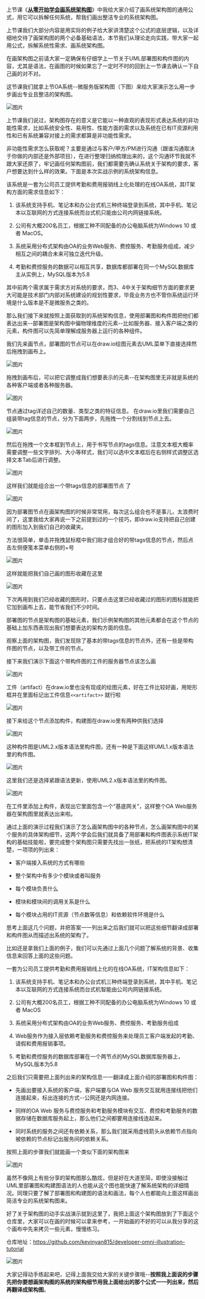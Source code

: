 上节课《[**从零开始学会画系统架构图**](http://mp.weixin.qq.com/s?__biz=MzUzNTY5MzU2MA==&mid=2247500740&idx=1&sn=d8ca896a4ac07689c7b7a429dc8e6bc8&chksm=fa831253cdf49b454b2d93f516808aaa628ed4a091264b49b701e0bffe0665139721bc63459d&scene=21#wechat_redirect)》中我给大家介绍了画系统架构图的通用公式，用它可以拆解任何系统，帮我们画出整洁专业的系统架构图。

上节课我们大部分内容是用实际的例子给大家讲清楚这个公式的底层逻辑，以及详细地交待了画架构图的两个必备基础语法，本节我们从理论走向实践，带大家一起用公式，拆解系统性需求、画系统架构图。

在画架构图之前请大家一定确保有仔细学上一节关于UML部署图和构件图的内容，尤其是语法，在画图的时候如果忘了一定时不时的回到上一节课去确认一下自己画的对不对。

这节课我们就拿上节OA系统--微服务版架构图（下图）来给大家演示怎么用一步步画出专业且整洁的架构图。

![图片](img/17_手把手带你用公式拆解系统，画出专业整洁的系统架构图/1.jpg)


上节课我们说过，架构图存在的意义是它能以一种直观的表现形式表达系统的非功能性需求，比如系统安全性、易用性、性能方面的需求以及系统在已有IT资源利用性和已有系统兼容对接上的需求都算是非功能性需求。

非功能性需求怎么获取呢？主要是通过与客户/甲方/PM进行沟通（跟谁沟通取决于你做的内部还是外部项目），在进行整理归纳梳理出来的，这个沟通环节我就不跟大家还原了，牢记画任何架构图前，我们都需要先确认系统关于架构的要求，客户想要达到什么样的效果。下面是本次实战示例的系统架构信息。

该系统是一套为公司员工提供考勤和费用报销线上化处理的在线OA系统，其IT架构方面的需求信息如下：

1. 该系统支持手机、笔记本和办公台式机三种终端登录到系统，其中手机、笔记本以互联网的方式连接系统而台式机只能由公司内网链接系统。
    
2. 公司有大概200名员工，根据工种不同配备的办公电脑系统为Windows 10 或者 MacOS。
    
3. 系统采用分布式架构由OA的业务Web服务、费控服务、考勤服务组成，减少相互之间的耦合未来可独立迭代升级。
    
4. 考勤和费控服务的数据可以相互共享，数据库都部署在同一个MySQL数据库主从实例上，MySQL版本为5.8
    

其中前两个需求属于需求方对系统的要求，而3、4中关于架构细节方面的要求更大可能是技术部门内部对系统建设的规划性要求，毕竟业务方也不管你系统运行环境是什么版本是不是微服务之类的。


那么我们接下来就按照上面获取到的系统架构信息，使用部署图和构件图把他们都表达出来--部署图是架构图中偏物理维度的元素--比如服务器、接入客户端之类的元素，构件图可以先简单理解成服务器上运行的各种组件。

我们先来画节点，部署图的节点可以在draw.io绘图元素去UML菜单下直接选择然后拖拽到画布上。

![图片](img/17_手把手带你用公式拆解系统，画出专业整洁的系统架构图/2.jpg)

拖拽到画布后，可以把它调整成我们想要表示的元素--在架构图里无非就是系统的各种客户端或者各种服务器。

![图片](img/17_手把手带你用公式拆解系统，画出专业整洁的系统架构图/3.jpg)

节点通过tag详述自己的数量、类型之类的特征信息。 在draw.io里我们需要自己组装带tag信息的节点，分为下面两步，先拖拽一个分割线到节点上去。

![图片](img/17_手把手带你用公式拆解系统，画出专业整洁的系统架构图/4.jpg)

然后在拖拽一个文本框到节点上，用于书写节点的tags信息。注意文本框大概率需要调整一些文字排列、大小等样式，我们可以选中文本框后在右侧样式调整区选择文本Tab后进行调整。

![图片](img/17_手把手带你用公式拆解系统，画出专业整洁的系统架构图/5.jpg)

这样我们就能组合出一个带tags信息的部署图节点 了

![图片](img/17_手把手带你用公式拆解系统，画出专业整洁的系统架构图/6.jpg)

因为部署图节点在画架构图的时候非常常用，每次这么组合也不是事儿，太浪费时间了，这里我给大家再说一下之前提到过的一个技巧，即draw.io支持把自己创建的图形加入到我们自己的收藏夹。

方法很简单，单击并拖拽鼠标框中我们刚才组合好的带tags信息的节点，然后点击左侧便笺本菜单右侧的+号

![图片](img/17_手把手带你用公式拆解系统，画出专业整洁的系统架构图/7.jpg)

这样就能把我们自己画的图形收藏在这里

![图片](img/17_手把手带你用公式拆解系统，画出专业整洁的系统架构图/8.jpg)

下次再用到我们已经收藏的图形时，只要点击这里已经收藏过的图形的图标就能把它加到画布上去，能节省我们不少时间。

部署图的节点是架构图的基础元素，我们示例架构图的其他元素都会在这个节点的基础上加东西表现出我们想要表达的架构方面的信息。

观察上面的架构图，我们发现除了基本的带tags信息的节点外，还有一些是带构件图的节点，以及带工件的节点。

接下来我们演示下面这个带构件图的工件的服务器节点该怎么画

![图片](img/17_手把手带你用公式拆解系统，画出专业整洁的系统架构图/9.jpg)

工件（artifact）在draw.io里也没有现成的绘图元素，好在工件比较好画，用矩形框并在里面标记出工件信息`<<artifact>>` 就行啦

![图片](img/17_手把手带你用公式拆解系统，画出专业整洁的系统架构图/10.jpg)

接下来给这个节点添加构件，构建图在draw.io里有两种供我们选择

![图片](img/17_手把手带你用公式拆解系统，画出专业整洁的系统架构图/11.jpg)

这种构件图是UML2.x版本语法里构件图，还有一种是下面这样UML1.x版本语法里的构件图。

![图片](img/17_手把手带你用公式拆解系统，画出专业整洁的系统架构图/12.jpg)

这里我们还是选择紧跟语法更新，使用UML2.x版本语法里的构件图。

![图片](img/17_手把手带你用公式拆解系统，画出专业整洁的系统架构图/13.jpg)

在工件里添加上构件，表现出它里面包含一个“基底网关”，这样整个OA Web服务器在架构图里就表达出来啦。

通过上面的演示过程我们演示了怎么画架构图中的各种节点，怎么画架构图中的某个服务的具体架构细节，这两个学会后我们就具备了用部署和构件图表示系统IT架构的基础技能啦，要完成整个架构图只需要先找出一张纸，把系统的IT架构想清楚，一项项的列出来：

- 客户端接入系统的方式有哪些
    
- 整个架构中有多少个模块或者叫服务
    
- 每个模块负责什么
    
- 模块和模块间的调用关系是什么
    
- 每个模块占用的IT资源（节点数等信息）和依赖软件环境是什么
    

思考上面这几个问题，并把答案一一列出来之后我们就可以把这些细节翻译成部署和构件图从而描述出系统的架构了。

比如还是拿我们上面的例子，我们可以先通过上面几个问题了解系统的背景、收集信息来回答上面的这些问题。

一套为公司员工提供考勤和费用报销线上化的在线OA系统，IT架构信息如下：

1. 该系统支持手机、笔记本和办公台式机三种终端登录到系统，其中手机、笔记本以互联网的方式连接系统而台式机智能由公司内网链接系统。
    
2. 公司有大概200名员工，根据工种不同配备的办公电脑系统为Windows 10 或者 MacOS
    
3. 系统采用分布式架构由OA的业务Web服务、费控服务、考勤服务组成
    
4. Web服务作为接入层依赖考勤服务和费控服务来处理员工客户端发起的考勤、请假和费用报销事项。
    
5. 考勤和费控服务的数据库部署在一个两节点的MySQL数据库服务器上，MySQL版本为5.8
    

之后我们只需要把上面列出来的架构信息一一翻译成上面介绍的部署图和构件图：

- 先画出要接入系统的客户端，客户端要与OA Web 服务交互就用连接线把他们连接起来，标出连接的方式--公网还是内网连接。
    
- 同样的OA Web 服务与费控服务和考勤服务模块有交互、费控和考勤服务的数据存储在数据库服务起上，那么他们之间都要用连接线连起来。
    
- 同时系统的服务之间还有依赖关系，那么我们就采用虚线箭头从依赖节点指向被依赖的节点标记出服务间的依赖关系。
    

按照上面的步骤我们就能画一个类似下面的架构图来

![图片](img/17_手把手带你用公式拆解系统，画出专业整洁的系统架构图/14.jpg)

虽然不像网上有些分享的架构图那么酷炫，但是好在大道至简，即使没接触过UML里部署图和构建图语法的人也能从这个图也能快速了解系统架构的详细情况。同理只要了解了部署图和构建图的语法和画法，每个人也都能向上面这样画出简洁专业的系统架构图来。

好了关于架构图的动手实战演示就到这里了，我把上面这个架构图放到了下面这个仓库里，大家可以在画的时候可以拿来参考，一开始画的不好的可以从我分享的这个画布中先来拷贝一些元素，慢慢练习。

仓库地址：https://github.com/kevinyan815/developer-omni-illustration-tutorial

![图片](img/17_手把手带你用公式拆解系统，画出专业整洁的系统架构图/15.jpg)

大家记得动手练起来吧，记得上面我交给大家的关键步骤哦--**按照我上面说的步骤先把你要想画架构图的系统的架构细节用我上面给出的那个公式一一列出来，然后再翻译成架构图**。